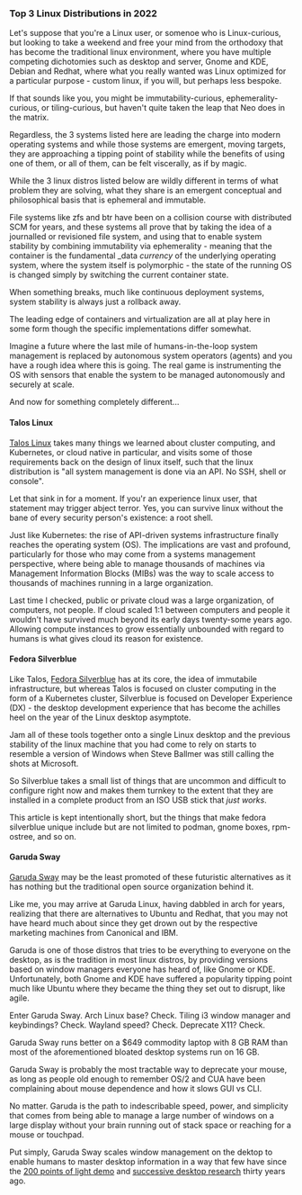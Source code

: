 ### Top 3 Linux Distributions in 2022

Let's suppose that you're a Linux user, or somenoe who is Linux-curious, but looking to take a weekend and free your mind from the orthodoxy that has become the traditional linux environment, where you have multiple competing dichotomies such as desktop and server, Gnome and KDE, Debian and Redhat, where what you really wanted was Linux optimized for a particular purpose - custom linux, if you will, but perhaps less bespoke.

If that sounds like you, you might be immutability-curious, ephemerality-curious, or tiling-curious, but haven't quite taken the leap that Neo does in the matrix. 

Regardless, the 3 systems listed here are leading the charge into modern operating systems and while those systems are emergent, moving targets, they are approaching a tipping point of stability while the benefits of using one of them, or all of them, can be felt viscerally, as if by magic.

While the 3 linux distros listed below are wildly different in terms of what problem they are solving, what they share is an emergent conceptual and philosophical basis that is ephemeral and immutable.

File systems like zfs and btr have been on a collision course with distributed SCM for years, and these systems all prove that by taking the idea of a journalled or revisioned file system, and using that to enable system stability by combining immutability via ephemerality - meaning that the container is the fundamental _data _currency_ of the underlying operating system, where the system itself is polymorphic - the state of the running OS is changed simply by switching the current container state.

When something breaks, much like continuous deployment systems, system stability is always just a rollback away.

The leading edge of containers and virtualization are all at play here in some form though the specific implementations differ somewhat.


Imagine a future where the last mile of humans-in-the-loop system management is replaced by autonomous system operators (agents) and you have a rough idea where this is going. The real game is instrumenting the OS with sensors that enable the system to be managed autonomously and securely at scale. 

And now for something completely different...

#### Talos Linux

[Talos Linux](https://www.talos.dev/) takes many things we learned about cluster computing, and Kubernetes, or cloud native in particular, and visits some of those requirements back on the design of linux itself, such that the linux distribution is "all system management is done via an API. No SSH, shell or console". 

Let that sink in for a moment. If you'r an experience linux user, that statement may trigger abject terror. Yes, you can survive linux without the bane of every security person's existence: a root shell. 

Just like Kubernetes: the rise of API-driven systems infrastructure finally reaches the operating system (OS). The implications are vast and profound, particularly for those who may come from a systems management perspective, where being able to manage thousands of machines via Management Information Blocks (MIBs) was the way to scale access to thousands of machines running in a large organization. 

Last time I checked, public or private cloud was a large organization, of computers, not people. If cloud scaled 1:1 between computers and people it wouldn't have survived much beyond its early days twenty-some years ago. Allowing compute instances to grow essentially unbounded with regard to humans is what gives cloud its reason for existence.


#### Fedora Silverblue

Like Talos, [Fedora Silverblue](https://silverblue.fedoraproject.org/) has at its core, the idea of immutabile infrastructure, but whereas Talos is focused on cluster computing in the form of a Kubernetes cluster, Silverblue is focused on Developer Experience (DX) - the desktop development experience that has become the achilles heel on the year of the Linux desktop asymptote. 

Jam all of these tools together onto a single Linux desktop and the previous stability of the linux machine that you had come to rely on starts to resemble a version of Windows when Steve Ballmer was still calling the shots at Microsoft.

So Silverblue takes a small list of things that are uncommon and difficult to configure right now and makes them turnkey to the extent that they are installed in a complete product from an ISO USB stick that _just works_.

This article is kept intentionally short, but the things that make fedora silverblue unique include but are not limited to podman, gnome boxes, rpm-ostree, and so on.


#### Garuda Sway

[Garuda Sway](https://en.wikipedia.org/wiki/Garuda_Linux) may be the least promoted of these futuristic alternatives as it has nothing but the traditional open source organization behind it.

Like me, you may arrive at Garuda Linux, having dabbled in arch for years, realizing that there are alternatives to Ubuntu and Redhat, that you may not have heard much about since they get drown out by the respective marketing machines from Canonical and IBM.

Garuda is one of those distros that tries to be everything to everyone on the desktop, as is the tradition in most linux distros, by providing versions based on window managers everyone has heard of, like Gnome or KDE. Unfortunately, both Gnome and KDE have suffered a popularity tipping point much like Ubuntu where they became the thing they set out to disrupt, like agile.

Enter Garuda Sway. Arch Linux base? Check. Tiling i3 window manager and keybindings? Check. Wayland speed? Check. Deprecate X11? Check.

Garuda Sway runs better on a $649 commodity laptop with 8 GB RAM than most of the aforementioned bloated desktop systems run on 16 GB.

Garuda Sway is probably the most tractable way to deprecate your mouse, as long as people old enough to remember OS/2 and CUA have been complaining about mouse dependence and how it slows GUI vs CLI.

No matter. Garuda is the path to indescribable speed, power, and simplicity that comes from being able to manage a large number of windows on a large display without your brain running out of stack space or reaching for a mouse or touchpad. 

Put simply, Garuda Sway scales window management on the dektop to enable humans to master desktop information in a way that few have since the [200 points of light demo](https://www.youtube.com/watch?v=H5-T_S50Sr4) and [successive desktop research](https://dl.acm.org/doi/pdf/10.1145/191666.191676?casa_token=aYR2BhoLpPoAAAAA:yHrKxnjyqz9Oms335i-5OPLk5EPlXxBSGzCLkCui9ScA-kE5pepdY3Y2AhTPIn9kIoKcFFaf0wuKdw) thirty years ago.